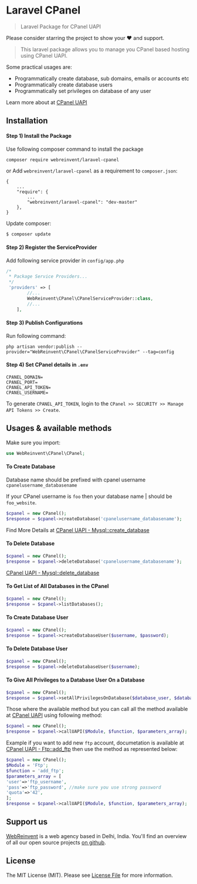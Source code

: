 # Laravel CPanel

> Laravel Package for CPanel UAPI  
  
Please consider starring the project to show your :heart: and support.  

> This laravel package allows you to manage you CPanel based hosting using CPanel UAPI. 

Some practical usages are:
- Programmatically create database, sub domains, emails or accounts etc
- Programmatically create database users
- Programmatically set privileges on database of any user

Learn more about at [CPanel UAPI](https://documentation.cpanel.net/display/DD/Guide+to+UAPI)

## Installation 

#### Step 1) Install the Package
Use following composer command to install the package
```bash  
composer require webreinvent/laravel-cpanel  
```
or
Add `webreinvent/laravel-cpanel` as a requirement to `composer.json`:

```
{
    ...
    "require": {
        ...
        "webreinvent/laravel-cpanel": "dev-master"
    },
}
```

Update composer:

```
$ composer update
```
#### Step 2) Register the ServiceProvider
Add following service provider in `config/app.php`  
```php  
/*  
 * Package Service Providers...  
 */ 
 'providers' => [  
        //...  
        WebReinvent\CPanel\CPanelServiceProvider::class,   
        //...  
    ],
```

#### Step 3) Publish Configurations
Run following command:
```
php artisan vendor:publish --provider="WebReinvent\CPanel\CPanelServiceProvider" --tag=config
```
#### Step 4) Set CPanel details in `.env`
```
CPANEL_DOMAIN= 
CPANEL_PORT=
CPANEL_API_TOKEN=
CPANEL_USERNAME=
```
To generate `CPANEL_API_TOKEN`, login to the `CPanel >> SECURITY >> Manage API Tokens >> Create`.

## Usages & available methods 
Make sure you import:
```php
use WebReinvent\CPanel\CPanel;
```

#### To Create Database
Database name should be prefixed with cpanel username `cpanelusername_databasename`

If your CPanel username is `foo` then your database name 
| should be `foo_website`.

```php
$cpanel = new CPanel();  
$response = $cpanel->createDatabase('cpanelusername_databasename');
```
Find More Details at [CPanel UAPI - Mysql::create_database](https://documentation.cpanel.net/display/DD/UAPI+Functions+-+Mysql::create_database)

#### To Delete Database

```php
$cpanel = new CPanel();  
$response = $cpanel->deleteDatabase('cpanelusername_databasename');
```

[CPanel UAPI - Mysql::delete_database](https://documentation.cpanel.net/display/DD/UAPI+Functions+-+Mysql%3A%3Adelete_database)

#### To Get List of All Databases in the CPanel

```php
$cpanel = new CPanel();  
$response = $cpanel->listDatabases();
```
#### To Create Database User

```php
$cpanel = new CPanel();  
$response = $cpanel->createDatabaseUser($username, $password);
```
#### To Delete Database User

```php
$cpanel = new CPanel();  
$response = $cpanel->deleteDatabaseUser($username);
```

#### To Give All Privileges to a Database User On a Database

```php
$cpanel = new CPanel();  
$response = $cpanel->setAllPrivilegesOnDatabase($database_user, $database_name);
```

Those where the available method but you can call all the method available at  [CPanel UAPI](https://documentation.cpanel.net/display/DD/Guide+to+UAPI) using following method:
```php
$cpanel = new CPanel();  
$response = $cpanel->callUAPI($Module, $function, $parameters_array);
```
Example if you want to add new `ftp` account, documetation is available at [CPanel UAPI - Ftp::add_ftp](https://documentation.cpanel.net/display/DD/UAPI+Functions+-+Ftp%3A%3Aadd_ftp) then use the method as represented below:
```php
$cpanel = new CPanel();  
$Module = 'Ftp';
$function = 'add_ftp';
$parameters_array = [
'user'=>'ftp_username',
'pass'=>'ftp_password', //make sure you use strong password
'quota'=>'42',
];
$response = $cpanel->callUAPI($Module, $function, $parameters_array);
```
## Support us  
  
[WebReinvent](https://www.webreinvent.com) is a web agency based in Delhi, India. You'll find an overview of all our open source projects [on github](https://github.com/webreinvent).  
  
## License  
  
The MIT License (MIT). Please see [License File](LICENSE) for more information.  
 